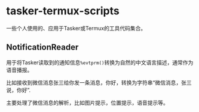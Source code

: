 # tasker-termux-scripts

一些个人使用的、应用于Tasker或Termux的工具代码集合。

## NotificationReader

用于将Tasker读取到的通知信息`%evtprm()`转换为自然的中文语言描述，通常作为语音播报。

比如接收到微信消息张三给你发一条消息，你好，转换为字符串“微信消息，张三说，你好”.

主要处理了微信消息的解析，比如图片提示，位置提示，语音提示等。


